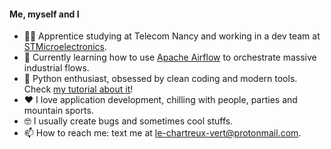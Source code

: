#### Me, myself and I

- 👨‍🎓 Apprentice studying at Telecom Nancy and working in a dev team at [STMicroelectronics](https://www.st.com).
- 🌱 Currently learning how to use [Apache Airflow](https://airflow.apache.org/) to orchestrate massive industrial flows.
- 🐍 Python enthusiast, obsessed by clean coding and modern tools. Check [my tutorial about it](https://github.com/le-chartreux/modern-python)!
- ❤️ I love application development, chilling with people, parties and mountain sports.
- 🤓 I usually create bugs and sometimes cool stuffs.
- 📫 How to reach me: text me at [le-chartreux-vert@protonmail.com](mailto:le-chartreux-vert@protonmail.com).
